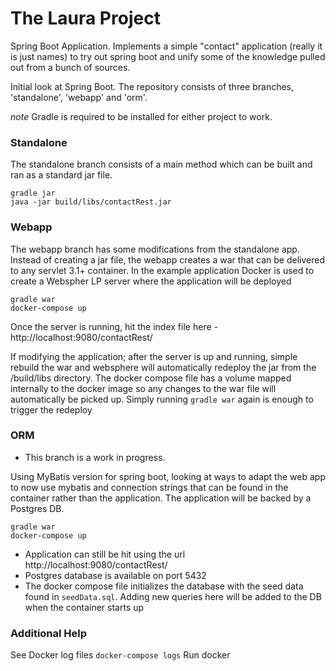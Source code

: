 # The Laura Project
Spring Boot Application. Implements a simple "contact" application (really it is just names) to try out spring boot and unify some of the knowledge pulled out from a bunch of sources.

Initial look at Spring Boot. The repository consists of three branches, 'standalone', 'webapp' and 'orm'. 

*note* Gradle is required to be installed for either project to work.

### Standalone
The standalone branch consists of a main method which can be built and ran as a standard jar file. 

```
gradle jar
java -jar build/libs/contactRest.jar
```

### Webapp
The webapp branch has some modifications from the standalone app. Instead of creating a jar file, the webapp creates a war that can be delivered to any servlet 3.1+ container. In the example application Docker is used to create a Webspher LP server where the application will be deployed

```
gradle war
docker-compose up
```

Once the server is running, hit the index file here - http://localhost:9080/contactRest/

If modifying the application; after the server is up and running, simple rebuild the war and websphere will automatically redeploy the jar from the /build/libs directory. The docker compose file has a volume mapped internally to the docker image so any changes to the war file will automatically be picked up. Simply running ```gradle war``` again is enough to trigger the redeploy

### ORM
   - This branch is a work in progress.

Using MyBatis version for spring boot, looking at ways to adapt the web app to now use mybatis and connection strings that can be found in the container rather than the application. The application will be backed by a Postgres DB.

```
gradle war
docker-compose up
```

   - Application can still be hit using the url http://localhost:9080/contactRest/
   - Postgres database is available on port 5432
   - The docker compose file initializes the database with the seed data found in `seedData.sql`. Adding new queries here will be added to the DB when the container starts up


### Additional Help
See Docker log files ```docker-compose logs```
Run docker 
